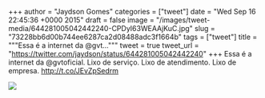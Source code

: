 
+++
author = "Jaydson Gomes"
categories = ["tweet"]
date = "Wed Sep 16 22:45:36 +0000 2015"
draft = false
image = "/images/tweet-media/644281005042442240-CPDyI63WEAAjKuC.jpg"
slug = "73228bb6d00b744ee6287ca2d08488adc3f1664b"
tags = ["tweet"]
title = """Essa é a internet da @gvt..."""
tweet = true
tweet_url = "https://twitter.com/jaydson/status/644281005042442240"
+++
Essa é a internet da @gvtoficial. Lixo de serviço. Lixo de atendimento. Lixo de empresa. http://t.co/JEvZpSedrm

![](/images/tweet-media/644281005042442240-CPDyI63WEAAjKuC.jpg)